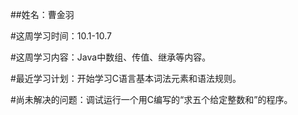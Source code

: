 ##姓名：曹金羽


#这周学习时间：10.1-10.7

#这周学习内容：Java中数组、传值、继承等内容。

#最近学习计划：开始学习C语言基本词法元素和语法规则。

#尚未解决的问题：调试运行一个用C编写的“求五个给定整数和”的程序。